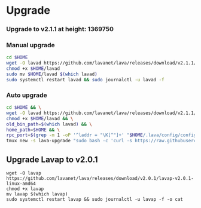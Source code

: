 # Upgrade

### Upgrade to v2.1.1 at height: 1369750

### Manual upgrade <a href="#manual" id="manual"></a>

```bash
cd $HOME
wget -O lavad https://github.com/lavanet/lava/releases/download/v2.1.1/lavad-v2.1.1-linux-amd64
chmod +x $HOME/lavad
sudo mv $HOME/lavad $(which lavad)
sudo systemctl restart lavad && sudo journalctl -u lavad -f
```

### Auto upgrade <a href="#auto" id="auto"></a>



```bash
cd $HOME && \
wget -O lavad https://github.com/lavanet/lava/releases/download/v2.1.1/lavad-v2.1.1-linux-amd64 && \
chmod +x $HOME/lavad && \
old_bin_path=$(which lavad) && \
home_path=$HOME && \
rpc_port=$(grep -m 1 -oP '^laddr = "\K[^"]+' "$HOME/.lava/config/config.toml" | cut -d ':' -f 3) && \
tmux new -s lava-upgrade "sudo bash -c 'curl -s https://raw.githubusercontent.com/appieasahbie/testnet-guides/main/utils/autoupgrade/upgrade.sh | bash -s -- -u \"1369750\" -b lavad -n \"$HOME/lavad\" -o \"$old_bin_path\" -h \"$home_path\" -p \"https://api.lava.aknodes.net//cosmos/gov/v1/proposals/203\" -r \"$rpc_port\"'"
```

## Upgrade Lavap to v2.0.1



```
wget -O lavap https://github.com/lavanet/lava/releases/download/v2.0.1/lavap-v2.0.1-linux-amd64
chmod +x lavap
mv lavap $(which lavap)
sudo systemctl restart lavap && sudo journalctl -u lavap -f -o cat
```
